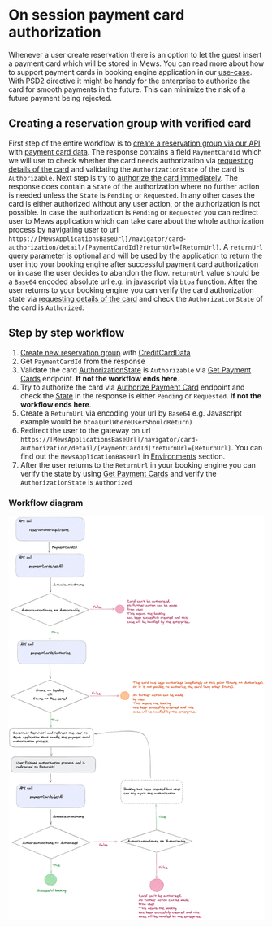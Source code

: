 # On session payment card authorization

Whenever a user create reservation there is an option to let the guest insert a payment card which will be stored in Mews.
You can read more about how to support payment cards in booking engine application in our [use-case](./how-to-support-payment-cards-in-booking-engine-application.md).
With PSD2 directive it might be handy for the enterprise to authorize the card for smooth payments in the future. This can minimize
the risk of a future payment being rejected.

## Creating a reservation group with verified card

First step of the entire workflow is to [create a reservation group via our API](../operations.md#create-reservation-group) with [payment card data](./how-to-support-payment-cards-in-booking-engine-application.md).
The response contains a field `PaymentCardId` which we will use to check whether the card needs authorization via [requesting details of the card](../operations.md#get-payment-cards) and validating the `AuthorizationState` of the card is `Authorizable`.
Next step is try to [authorize the card immediately](../operations.md#authorize-payment-card). The response does contain a `State` of the authorization where no further action is needed unless the `State` is `Pending` or `Requested`. In any other cases the card is either authorized without any
user action, or the authorization is not possible. In case the authorization is `Pending` or `Requested` you can redirect user to Mews application which can take care about the whole authorization process by navigating user to url `https://[MewsApplicationsBaseUrl]/navigator/card-authorization/detail/[PaymentCardId]?returnUrl=[ReturnUrl]`.
A `returnUrl` query parameter is optional and will be used by the application to return the user into your booking engine after successful payment card authorization or in case the user decides to abandon the flow. `returnUrl` value should be a `Base64` encoded absolute url e.g. in javascript via `btoa` function.
After the user returns to your booking engine you can verify the card authorization state via [requesting details of the card](../operations.md#get-payment-cards) and check the `AuthorizationState` of the card is `Authorized`.

## Step by step workflow
1. [Create new reservation group](../operations.md#request-apibaseurlapidistributorv1reservationgroupscreate) with [CreditCardData](../operations.md#creditcarddata)
2. Get `PaymentCardId` from the response
3. Validate the card [AuthorizationState](../operations.md#authorization-state) is `Authorizable` via [Get Payment Cards](../operations.md#get-payment-cards) endpoint. **If not the workflow ends here**.
4. Try to authorize the card via [Authorize Payment Card](../operations.md#authorize-payment-card) endpoint and check the [State](../operations.md#payment-card-authorization-state) in the response is either `Pending` or `Requested`. **If not the workflow ends here**.
5. Create a `ReturnUrl` via encoding your url by `Base64` e.g. Javascript example would be `btoa(urlWhereUserShouldReturn)`
6. Redirect the user to the gateway on url `https://[MewsApplicationsBaseUrl]/navigator/card-authorization/detail/[PaymentCardId]?returnUrl=[ReturnUrl]`. You can find out the `MewsApplicationBaseUrl` in [Environments](../environments.md) section.
7. After the user returns to the `ReturnUrl` in your booking engine you can verify the state by using [Get Payment Cards](../operations.md#get-payment-cards) and verify the `AuthorizationState` is `Authorized`

### Workflow diagram

![](./assets/images/on-session-payment-card-authorization-flow.png)
